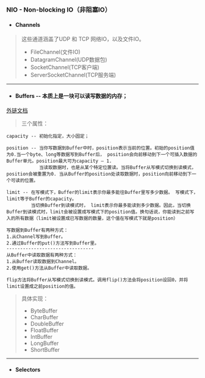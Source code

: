 ### NIO - Non-blocking IO（非阻塞IO）
- #### Channels
> 这些通道涵盖了UDP 和 TCP 网络IO，以及文件IO。
> - FileChannel(文件IO)
> - DatagramChannel(UDP数据包)
> - SocketChannel(TCP客户端)
> - ServerSocketChannel(TCP服务端)
---
- #### Buffers -- 本质上是一块可以读写数据的内存；
[外链文档](http://ifeve.com/buffers/)
> 三个属性：
```
capacity -- 初始化指定，大小固定；
```
```
position -- 当你写数据到Buffer中时，position表示当前的位置。初始的position值为0.当一个byte、long等数据写到Buffer后， position会向前移动到下一个可插入数据的Buffer单元。position最大可为capacity – 1.
            当读取数据时，也是从某个特定位置读。当将Buffer从写模式切换到读模式，position会被重置为0. 当从Buffer的position处读取数据时，position向前移动到下一个可读的位置。
```
```
limit -- 在写模式下，Buffer的limit表示你最多能往Buffer里写多少数据。 写模式下，limit等于Buffer的capacity。
         当切换Buffer到读模式时， limit表示你最多能读到多少数据。因此，当切换Buffer到读模式时，limit会被设置成写模式下的position值。换句话说，你能读到之前写入的所有数据（limit被设置成已写数据的数量，这个值在写模式下就是position）
```
```
写数据到Buffer有两种方式：
1.从Channel写到Buffer。
2.通过Buffer的put()方法写到Buffer里。
--------------------------------
从Buffer中读取数据有两种方式：
1.从Buffer读取数据到Channel。
2.使用get()方法从Buffer中读取数据。
```
```
flip方法将Buffer从写模式切换到读模式。调用flip()方法会将position设回0，并将limit设置成之前position的值。
```
> 具体实现：
> - ByteBuffer
> - CharBuffer
> - DoubleBuffer
> - FloatBuffer
> - IntBuffer
> - LongBuffer
> - ShortBuffer
---
- #### Selectors
